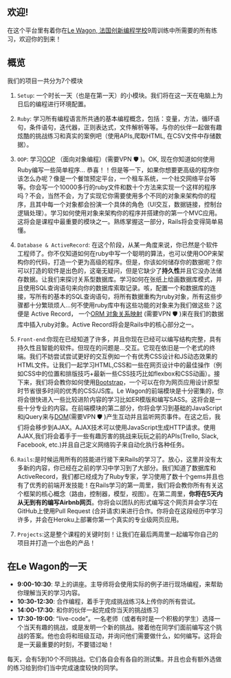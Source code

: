 ## 欢迎!

在这个平台里有着你在[Le Wagon, 法国创新编程学校](http://www.lewagon.com)9周训练中所需要的所有练习，欢迎你的到来！

## 概览

我们的项目一共分为7个模块

1. `Setup`: 一个时长一天（也是在第一天）的小模块。我们将在这一天在电脑上为日后的编程进行环境配置。

2. `Ruby`: 学习所有编程语言所共通的基本编程概念，包括：变量，方法，循环语句，条件语句，迭代器，正则表达式，文件解析等等。与你的伙伴一起做有趣炫酷的挑战练习和真实的案例吧（使用APIs,爬取HTML, 在CSV文件中存储数据）。

3. `OOP`: 学习[OOP](https://en.wikipedia.org/wiki/Object-oriented_programming) （面向对象编程）(需要VPN 🛡 )。OK, 现在你知道如何使用Ruby编写一些简单程序... 恭喜！！但是等一下，如果你想要更高级的程序你该怎么办呢？像是一个餐馆预定平台，一个租车系统，一个社交网络平台等等。你会写一个10000多行的ruby文件和数十个方法来实现一个这样的程序吗？不会，当然不会，为了实现它你需要使用多个不同的对象来架构你的程序，且其中每一个对象都会扮演一个具体的角色（UI交互，数据链接，控制台逻辑处理）。学习如何使用对象来架构你的程序并搭建你的第一个MVC应用。这将会是课程中最重要的模块之一。熟练掌握这一部分，Rails将会变得简单易懂。

4. `Database & ActiveRecord`: 在这个阶段，从某一角度来说，你已然是个软件工程师了。你不仅知道如何在ruby中写一个聪明的算法，也可以使用OOP来架构你的代码，打造一个更为高级的程序。但是，你该如何储存你的数据呢？你可以打造的软件是出色的，这毫无疑问，但是它缺少了**持久性**并且它没办法储存数据。让我们来探讨关系型数据库。学习如何在张纸上绘画数据库模式，并且使用SQL查询语句来向你的数据库索取记录。咳，配置一个和数据库的连接，写所有的基本的SQL查询语句，将所有数据重构为ruby对象，所有这些步骤都十分繁琐烦人...何不使用ruby库中有这些功能的对象来为我们做这些？这便是 Active Record， 一个[ORM 对象关系映射](https://en.wikipedia.org/wiki/Object-relational_mapping) (需要VPN 🛡 )来在我们的数据库中插入ruby对象。Active Record将会是Rails中的核心部分之一。

5. `Front-end`:你现在已经知道了许多，并且你现在已经可以编写结构完整，具有持久性且智能的软件。但现在的问题是...交互。它现在依旧是一个老式的终端。我们不妨尝试尝试更好的交互例如一个有优秀CSS设计和JS动态效果的HTML文件。让我们一起学习HTML,CSS和一些在网页设计中的最佳操作（例如CSS中的位置和排版技巧+最新一些CSS技巧比如flexbox和CSS动画）。接下来，我们将会教你如何使用[Bootstrap](http://getbootstrap.com/)，一个可以在你为网页应用设计原型时节省很多时间的优秀的CSS/JS库。Le Wagon的前端模块是十分密集的，你将会很快进入一些比较进阶内容的学习比如ER模版和编写SASS。这将会是一些十分专业的内容。在前端模块的第二部分，你将会学习到基础的JavaScript和jQuery来与[DOM](https://en.wikipedia.org/wiki/Document_Object_Model)(需要VPN 🛡 )产生互动并且监听网页事件。在这之后，我们将会移步到AJAX。AJAX技术可以使用JavaScript生成HTTP请求。使用AJAX,我们将会着手于一些有趣厉害的挑战来玩玩之前的APIs(Trello, Slack, Facebook, etc.)并且自己定义网络钩子来自动化执行各种任务。

6. `Rails`:是时候运用所有的技能进行接下来Rails的学习了。放心，这里并没有太多新的内容，你已经在之前的学习中学习到了大部分。我们知道了数据库和ActiveRecord，我们都已经成为了Ruby专家，学习使用了数十个gems并且也有了优秀的前端开发技能！在Rails学习的第一周里，我们将会教你所有有关这个框架的核心概念（路由，控制器，模型，视图）。在第二周里，**你将在5天内从无到有的编写Airbnb网页**。你将会以团队的形式编写这个网页并会学习在GitHub上使用Pull Request (合并请求)来进行合作。你将会在这段经历中学习许多，并会在Heroku上部署你第一个真实的专业级网页应用。

7. `Projects`:这是整个课程的关键时刻！让我们在最后两周里一起编写你自己的项目并打造一个出色的产品！

## 在Le Wagon的一天

- **9:00-10:30**: 早上的讲座。主导师将会使用实际的例子进行现场编程，来帮助你理解当天的学习内容。
- **10:30-12:30**: 合作编程，着手于完成挑战练习&上传你的所有尝试。
- **14:00-17:30**: 和你的伙伴一起完成你当天的挑战练习
- **17:30-19:00**: “live-code”。一名老师（或者有时是一个积极的学生）选择一个当天有趣的挑战，或是发明一个新的挑战。接着他在同学们面前编写这个挑战的答案。他也会将和班级互动，并询问他们需要做什么，如何编写。这将会是一天最重要的时刻，不要错过呦！

每天，会有5到10个不同挑战。它们各自会有各自的测试集。并且也会有额外选做的练习给到你们当中完成速度较快的同学。











